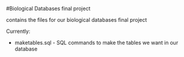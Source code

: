 #Biological Databases final project

contains the files for our biological databases final project

Currently:

* maketables.sql - SQL commands to make the tables we want in our database
